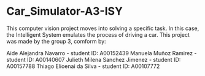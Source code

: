 # Car_Simulator-A3-ISY
This computer vision project moves  into solving a specific task. In this case, the Intelligent System emulates the process of driving a car. 
This project was made by the group 3, comform by:

Aide Alejandra Navarro - student ID: A00152439
Manuela Muñoz Ramirez - student ID:  A00140607
Julieth Milena Sanchez Jimenez - student ID: A00157788
Thiago Elioenai da Silva - student ID: A00107772

